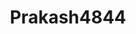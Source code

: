 ---
title: Prakash4844
github: https://github.com/Prakash4844
mode: dark
transition: 1s
score: 79.6
archetype:
- Badges | Tags | Icons
- Little Bit of Everything
---